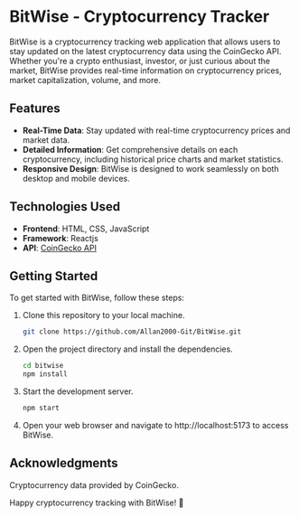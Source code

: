 # BitWise - Cryptocurrency Tracker

BitWise is a cryptocurrency tracking web application that allows users to stay updated on the latest cryptocurrency data using the CoinGecko API. Whether you're a crypto enthusiast, investor, or just curious about the market, BitWise provides real-time information on cryptocurrency prices, market capitalization, volume, and more.

## Features

- **Real-Time Data**: Stay updated with real-time cryptocurrency prices and market data.
- **Detailed Information**: Get comprehensive details on each cryptocurrency, including historical price charts and market statistics.
- **Responsive Design**: BitWise is designed to work seamlessly on both desktop and mobile devices.

## Technologies Used

- **Frontend**: HTML, CSS, JavaScript
- **Framework**: Reactjs
- **API**: [CoinGecko API](https://coingecko.com/)

## Getting Started

To get started with BitWise, follow these steps:

1. Clone this repository to your local machine.

   ```bash
   git clone https://github.com/Allan2000-Git/BitWise.git

2. Open the project directory and install the dependencies.
     ```bash
     cd bitwise
     npm install
     
3. Start the development server.
     ```bash
     npm start

4. Open your web browser and navigate to http://localhost:5173 to access BitWise.

## Acknowledgments
Cryptocurrency data provided by CoinGecko.

Happy cryptocurrency tracking with BitWise! 🚀
